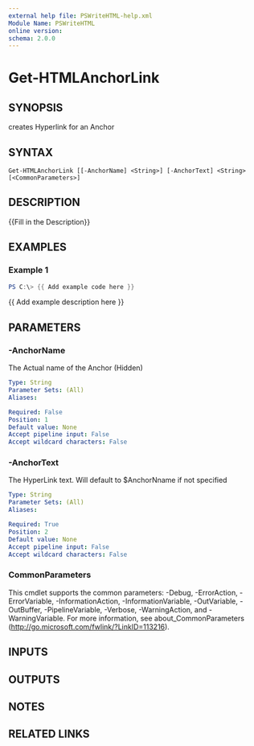 ```yaml
---
external help file: PSWriteHTML-help.xml
Module Name: PSWriteHTML
online version:
schema: 2.0.0
---
```


# Get-HTMLAnchorLink

## SYNOPSIS
creates Hyperlink for an Anchor

## SYNTAX

```
Get-HTMLAnchorLink [[-AnchorName] <String>] [-AnchorText] <String> [<CommonParameters>]
```

## DESCRIPTION
{{Fill in the Description}}

## EXAMPLES

### Example 1
```powershell
PS C:\> {{ Add example code here }}
```

{{ Add example description here }}

## PARAMETERS

### -AnchorName
The Actual name of the Anchor (Hidden)

```yaml
Type: String
Parameter Sets: (All)
Aliases:

Required: False
Position: 1
Default value: None
Accept pipeline input: False
Accept wildcard characters: False
```

### -AnchorText
The HyperLink text. 
Will default to $AnchorNname if not specified

```yaml
Type: String
Parameter Sets: (All)
Aliases:

Required: True
Position: 2
Default value: None
Accept pipeline input: False
Accept wildcard characters: False
```

### CommonParameters
This cmdlet supports the common parameters: -Debug, -ErrorAction, -ErrorVariable, -InformationAction, -InformationVariable, -OutVariable, -OutBuffer, -PipelineVariable, -Verbose, -WarningAction, and -WarningVariable. For more information, see about_CommonParameters (http://go.microsoft.com/fwlink/?LinkID=113216).

## INPUTS

## OUTPUTS

## NOTES

## RELATED LINKS
